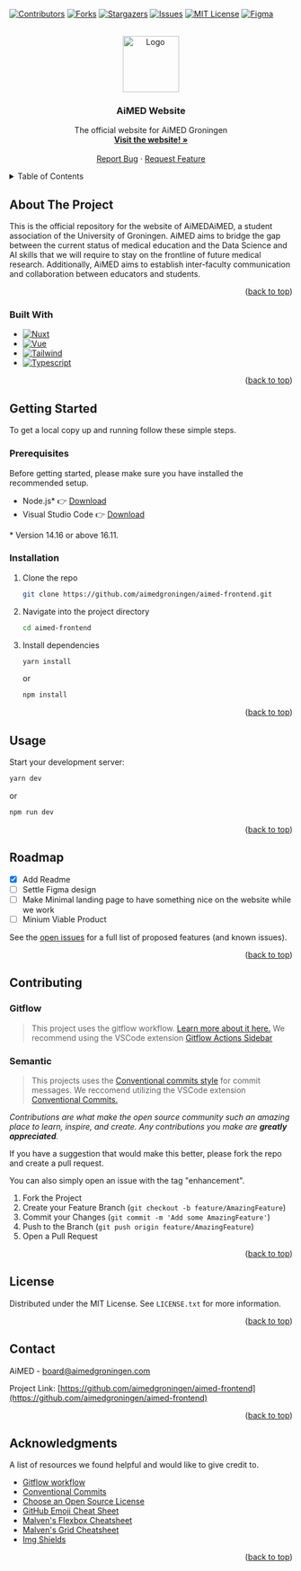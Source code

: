 <!-- Improved compatibility of back to top link: See: https://github.com/othneildrew/Best-README-Template/pull/73 -->
<a name="readme-top"></a>

<!-- PROJECT SHIELDS -->
<!--
*** I'm using markdown "reference style" links for readability.
*** Reference links are enclosed in brackets [ ] instead of parentheses ( ).
*** See the bottom of this document for the declaration of the reference variables
*** for contributors-url, forks-url, etc. This is an optional, concise syntax you may use.
*** https://www.markdownguide.org/basic-syntax/#reference-style-links
-->
[![Contributors][contributors-shield]][contributors-url]
[![Forks][forks-shield]][forks-url]
[![Stargazers][stars-shield]][stars-url]
[![Issues][issues-shield]][issues-url]
[![MIT License][license-shield]][license-url]
[![Figma][figma-shield]][figma-url]

<!-- PROJECT LOGO -->
<br />
<div align="center">
  <a href="https://github.com/othneildrew/Best-README-Template">
    <img src="https://i0.wp.com/aimedgroningen.com/wp-content/uploads/2022/08/AiMED-logo-01.png" alt="Logo" height="100">
  </a>

  <h3 align="center">AiMED Website</h3>

  <p align="center">
    The official website for AiMED Groningen
    <br />
    <a href="https://aimedgroningen.com"><strong>Visit the website! »</strong></a>
    <br />
    <br />
    <a href="https://github.com/aimedgroningen/aimed-frontend/issues">Report Bug</a>
    ·
    <a href="https://github.com/aimedgroningen/aimed-frontend/issues">Request Feature</a>
  </p>
</div>

<!-- TABLE OF CONTENTS -->
<details>
  <summary>Table of Contents</summary>
  <ol>
    <li>
      <a href="#about-the-project">About The Project</a>
      <ul>
        <li><a href="#built-with">Built With</a></li>
      </ul>
    </li>
    <li>
      <a href="#getting-started">Getting Started</a>
      <ul>
        <li><a href="#prerequisites">Prerequisites</a></li>
        <li><a href="#installation">Installation</a></li>
      </ul>
    </li>
    <li><a href="#usage">Usage</a></li>
    <li><a href="#roadmap">Roadmap</a></li>
    <li><a href="#contributing">Contributing</a></li>
    <li><a href="#license">License</a></li>
    <li><a href="#contact">Contact</a></li>
    <li><a href="#acknowledgments">Acknowledgments</a></li>
  </ol>
</details>

<!-- ABOUT THE PROJECT -->
## About The Project

This is the official repository for the website of AiMEDAiMED, a student association of the University of Groningen. AiMED aims to bridge the gap between the current status of medical education and the Data Science and AI skills that we will require to stay on the frontline of future medical research. Additionally, AiMED aims to establish inter-faculty communication and collaboration between educators and students.

<p align="right">(<a href="#readme-top">back to top</a>)</p>

### Built With

<!-- This section should list any major frameworks/libraries used to bootstrap your project. Leave any add-ons/plugins for the acknowledgements section. -->

* [![Nuxt][nuxt.js]][Nuxt-url]
* [![Vue][Vue.js]][Vue-url]
* [![Tailwind][TailwindCSS]][Tailwind-url]
* [![Typescript][TypeScript]][TypeScript-url]

<p align="right">(<a href="#readme-top">back to top</a>)</p>

<!-- GETTING STARTED -->
## Getting Started

To get a local copy up and running follow these simple steps.

### Prerequisites

Before getting started, please make sure you have installed the recommended setup.

* Node.js* 👉 [Download](https://nodejs.org/en/download/)
* Visual Studio Code 👉 [Download](https://code.visualstudio.com/)

\* Version 14.16 or above 16.11.

### Installation

1. Clone the repo

   ```sh
   git clone https://github.com/aimedgroningen/aimed-frontend.git
   ```

2. Navigate into the project directory
   ```sh
   cd aimed-frontend
   ```

3. Install dependencies

   ```sh
   yarn install
   ```
   or

   ```sh
   npm install
   ```

<p align="right">(<a href="#readme-top">back to top</a>)</p>

## Usage

Start your development server:
```sh
yarn dev
```
or

```sh
npm run dev
```


<p align="right">(<a href="#readme-top">back to top</a>)</p>

<!-- ROADMAP -->
## Roadmap

* [x] Add Readme
* [ ] Settle Figma design
* [ ] Make Minimal landing page to have something nice on the website while we work
* [ ] Minium Viable Product

See the [open issues][issues-url] for a full list of proposed features (and known issues).

<p align="right">(<a href="#readme-top">back to top</a>)</p>

<!-- CONTRIBUTING -->
## Contributing

### Gitflow
> This project uses the gitflow workflow. [Learn more about it here.](https://www.atlassian.com/git/tutorials/comparing-workflows/gitflow-workflow) We recommend using the VSCode extension [Gitflow Actions Sidebar](https://marketplace.visualstudio.com/items?itemName=ardisaurus.gitflow-actions-sidebar&ssr=false#overview)

### Semantic
> This projects uses the [Conventional commits style](https://www.conventionalcommits.org/en/v1.0.0/) for commit messages. We reccomend utilizing the VSCode extension [Conventional Commits.](https://marketplace.visualstudio.com/items?itemName=vivaxy.vscode-conventional-commits&ssr=false#overview)

_Contributions are what make the open source community such an amazing place to learn, inspire, and create. Any contributions you make are **greatly appreciated**._

If you have a suggestion that would make this better, please fork the repo and create a pull request.

You can also simply open an issue with the tag "enhancement".

1. Fork the Project
2. Create your Feature Branch (`git checkout -b feature/AmazingFeature`)
3. Commit your Changes (`git commit -m 'Add some AmazingFeature'`)
4. Push to the Branch (`git push origin feature/AmazingFeature`)
5. Open a Pull Request

<p align="right">(<a href="#readme-top">back to top</a>)</p>

<!-- LICENSE -->
## License

Distributed under the MIT License. See `LICENSE.txt` for more information.

<p align="right">(<a href="#readme-top">back to top</a>)</p>

<!-- CONTACT -->
## Contact

AiMED - board@aimedgroningen.com

Project Link: [https://github.com/aimedgroningen/aimed-frontend](https://github.com/aimedgroningen/aimed-frontend)

<p align="right">(<a href="#readme-top">back to top</a>)</p>

<!-- ACKNOWLEDGMENTS -->
## Acknowledgments

A list of resources we found helpful and would like to give credit to.

* [Gitflow workflow](https://www.atlassian.com/git/tutorials/comparing-workflows/gitflow-workflow)
* [Conventional Commits](https://www.conventionalcommits.org/en/v1.0.0/)
* [Choose an Open Source License](https://choosealicense.com)
* [GitHub Emoji Cheat Sheet](https://www.webpagefx.com/tools/emoji-cheat-sheet)
* [Malven's Flexbox Cheatsheet](https://flexbox.malven.co/)
* [Malven's Grid Cheatsheet](https://grid.malven.co/)
* [Img Shields](https://shields.io)

<p align="right">(<a href="#readme-top">back to top</a>)</p>

<!-- MARKDOWN LINKS & IMAGES -->
<!-- https://www.markdownguide.org/basic-syntax/#reference-style-links -->
[contributors-shield]: https://img.shields.io/github/contributors/aimedgroningen/aimed-frontend.svg?style=for-the-badge

[contributors-url]: https://github.com/aimedgroningen/aimed-frontend/graphs/contributors

[forks-shield]: https://img.shields.io/github/forks/aimedgroningen/aimed-frontend.svg?style=for-the-badge
[forks-url]: https://github.com/aimedgroningen/aimed-frontend/network/members

[stars-shield]: https://img.shields.io/github/stars/aimedgroningen/aimed-frontend.svg?style=for-the-badge
[stars-url]: https://github.com/aimedgroningen/aimed-frontend/stargazers

[issues-shield]: https://img.shields.io/github/issues/aimedgroningen/aimed-frontend.svg?style=for-the-badge
[issues-url]: https://github.com/aimedgroningen/aimed-frontend/issues

[license-shield]: https://img.shields.io/github/license/aimedgroningen/aimed-frontend.svg?style=for-the-badge
[license-url]: https://github.com/aimedgroningen/aimed-frontend/blob/master/LICENSE.txt

[figma-shield]: https://img.shields.io/static/v1?style=for-the-badge&message=Figma&color=353535&logo=Figma&logoColor=FFFFFF&label=
[figma-url]: https://www.figma.com/file/YvdXnMiajANZUmh3cAp48V/AiMED-Website

[Nuxt.js]: https://img.shields.io/static/v1?style=for-the-badge&message=Nuxt.js&color=222222&logo=Nuxt.js&logoColor=00DC82&label=
[Nuxt-url]: https://v3.nuxtjs.org/

[Vue.js]: https://img.shields.io/static/v1?style=for-the-badge&message=Vue.js&color=222222&logo=Vue.js&logoColor=4FC08D&label=
[Vue-url]: https://vuejs.org/

[TailwindCSS]: https://img.shields.io/static/v1?style=for-the-badge&message=Tailwind+CSS&color=222222&logo=Tailwind+CSS&logoColor=06B6D4&label=
[Tailwind-url]: https://tailwindcss.com/

[TypeScript]: https://img.shields.io/static/v1?style=for-the-badge&message=TypeScript&color=222222&logo=TypeScript&logoColor=FFFFFF&label=
[TypeScript-url]: https://www.typescriptlang.org/


<!-- Shields from https://raw.githubusercontent.com/progfay/shields-with-icon/master/README.md -->